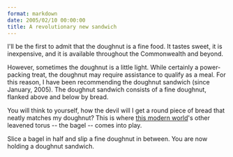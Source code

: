 ```yaml
---
format: markdown
date: 2005/02/10 00:00:00
title: A revolutionary new sandwich
---
```

I'll be the first to admit that the doughnut is a fine food. It tastes sweet, it is inexpensive, and it is available throughout the Commonwealth and beyond.

However,  sometimes the doughnut is a little light. While certainly a power-packing treat, the doughnut may require assistance to qualify as a meal. For this reason, I have been recommending the doughnut sandwich (since January, 2005). The doughnut sandwich consists of a fine doughnut, flanked above and below by bread.

You will think to yourself, how the devil will I get a round piece of bread that neatly matches my doughnut? This is where <a href="http://www.thismodernworld.com/">this modern world</a>'s other leavened torus -- the bagel -- comes into play.

Slice a bagel in half and slip a fine doughnut in between. You are now holding a doughnut sandwich.

